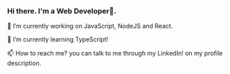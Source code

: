 ### Hi there. I'm a Web Developer👋.


🔭 I’m currently working on JavaScript, NodeJS and React.

🌱 I’m currently learning TypeScript!

📫 How to reach me? you can talk to me through my LinkedIn! on my profile description.
